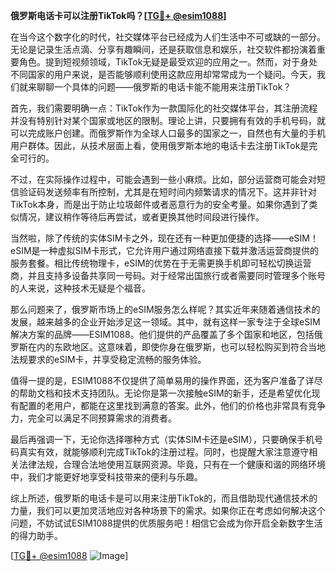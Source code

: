 **俄罗斯电话卡可以注册TikTok吗？[[TG💪+ @esim1088](https://t.me/s/esim1088)]**

在当今这个数字化的时代，社交媒体平台已经成为人们生活中不可或缺的一部分。无论是记录生活点滴、分享有趣瞬间，还是获取信息和娱乐，社交软件都扮演着重要角色。提到短视频领域，TikTok无疑是最受欢迎的应用之一。然而，对于身处不同国家的用户来说，是否能够顺利使用这款应用却常常成为一个疑问。今天，我们就来聊聊一个具体的问题——俄罗斯的电话卡能不能用来注册TikTok？

首先，我们需要明确一点：TikTok作为一款国际化的社交媒体平台，其注册流程并没有特别针对某个国家或地区的限制。理论上讲，只要拥有有效的手机号码，就可以完成账户创建。而俄罗斯作为全球人口最多的国家之一，自然也有大量的手机用户群体。因此，从技术层面上看，使用俄罗斯本地的电话卡去注册TikTok是完全可行的。

不过，在实际操作过程中，可能会遇到一些小麻烦。比如，部分运营商可能会对短信验证码发送频率有所控制，尤其是在短时间内频繁请求的情况下。这并非针对TikTok本身，而是出于防止垃圾邮件或者恶意行为的安全考量。如果你遇到了类似情况，建议稍作等待后再尝试，或者更换其他时间段进行操作。

当然啦，除了传统的实体SIM卡之外，现在还有一种更加便捷的选择——eSIM！eSIM是一种虚拟SIM卡形式，它允许用户通过网络直接下载并激活运营商提供的服务套餐。相比传统物理卡，eSIM的优势在于无需更换手机即可轻松切换运营商，并且支持多设备共享同一号码。对于经常出国旅行或者需要同时管理多个账号的人来说，这种技术无疑是个福音。

那么问题来了，俄罗斯市场上的eSIM服务怎么样呢？其实近年来随着通信技术的发展，越来越多的企业开始涉足这一领域。其中，就有这样一家专注于全球eSIM解决方案的品牌——ESIM1088。他们提供的产品覆盖了多个国家和地区，包括俄罗斯在内的东欧地区。这意味着，即使你身在俄罗斯，也可以轻松购买到符合当地法规要求的eSIM卡，并享受稳定流畅的服务体验。

值得一提的是，ESIM1088不仅提供了简单易用的操作界面，还为客户准备了详尽的帮助文档和技术支持团队。无论你是第一次接触eSIM的新手，还是希望优化现有配置的老用户，都能在这里找到满意的答案。此外，他们的价格也非常具有竞争力，完全可以满足不同预算需求的消费者。

最后再强调一下，无论你选择哪种方式（实体SIM卡还是eSIM），只要确保手机号码真实有效，就能够顺利完成TikTok的注册过程。同时，也提醒大家注意遵守相关法律法规，合理合法地使用互联网资源。毕竟，只有在一个健康和谐的网络环境中，我们才能更好地享受科技带来的便利与乐趣。

综上所述，俄罗斯的电话卡是可以用来注册TikTok的，而且借助现代通信技术的力量，我们可以更加灵活地应对各种场景下的需求。如果你正在考虑如何解决这个问题，不妨试试ESIM1088提供的优质服务吧！相信它会成为你开启全新数字生活的得力助手。

[[TG💪+ @esim1088](https://t.me/s/esim1088) ![Image](https://i.postimg.cc/4NQfJmqS/Snipaste-2025-05-13-00-14-12.png)]